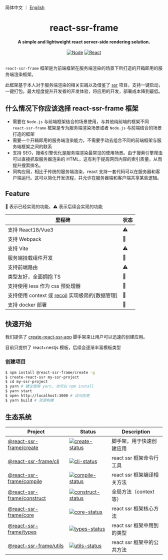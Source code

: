 <div>
简体中文 ｜ <a href="./README_EN.md">English</a>
</div>

<h1 align="center"> react-ssr-frame </h1>

<div align="center">
  <strong>A simple and lightweight react server-side rendering solution.</strong>
</div>
<br />
<div align="center">
<a href="https://github.com/DXM666/react-ssr-frame" target="_blank"><img src="https://img.shields.io/badge/node-%3E=14-green.svg?color=4dc71f" alt="Node" ></a>
 <a href="https://github.com/DXM666/react-ssr-frame" target="_blank"><img src="https://img.shields.io/badge/react-=17-green.svg?color=4dc71f" alt="React" ></a>
</div>
<br />

`react-ssr-frame` 框架是为前端框架在服务端渲染的场景下所打造的开箱即用的服务端渲染框架。

此框架基于本人对于服务端渲染的相关实践以及借鉴了 [ssr](https://github.com/zhangyuang/ssr) 项目，支持一键启动，一键打包。最大程度提升开发者的开发体验，将应用的开发，部署成本降到最低。

## 什么情况下你应该选择 react-ssr-frame 框架

- 需要在 `Node.js` 与前端框架结合的场景使用，与其他纯前端的框架不同 `react-ssr-frame` 框架是专为服务端渲染场景或者 `Node.js` 与前端结合的场景打造的框架
- 需要一个开箱即用的服务端渲染能力，不需要手动去组合不同的前端框架与服务端框架之间的联系
- 支持 SEO，搜索引擎优化是服务端渲染最常见的使用场景。由于搜索引擎爬虫可以直接抓取服务器渲染的 HTML，这有利于提高网页内容的索引质量，从而提升搜索排名。
- 同构应用，相比于传统的服务端渲染，react 支持一套代码可以在服务器和客户端运行。这可以简化开发流程，并允许在服务器端和客户端共享某些逻辑。

## Feature

🚀 表示已经实现的功能，⚠️ 表示后续会实现的功能

| 里程碑                                                                           | 状态 |
| -------------------------------------------------------------------------------- | ---- |
| 支持 React18/Vue3                                                                | ⚠️   |
| 支持 Webpack                                                                     | 🚀   |
| 支持 Vite                                                                        | ⚠️   |
| 服务端挂载组件开发                                                               | 🚀   |
| 支持前端路由                                                                     | ⚠️   |
| 类型友好，全面拥抱 TS                                                            | 🚀   |
| 支持使用 less 作为 css 预处理器                                                  | 🚀   |
| 支持使用 context 或 [recoil](https://recoiljs.org/zh-hans/) 实现极简的[数据管理] | 🚀   |
| 支持 docker 部署                                                                 | 🚀   |

## 快速开始

我们提供了 [create-react-ssr-app](https://github.com/DXM666/create-react-ssr-app) 脚手架来让用户可以迅速的创建应用。

目前只提供了 react+nestjs 模板，后续会逐渐丰富模板类型

### 创建项目

```bash
$ npm install @react-ssr-frame/create -g
$ create-react-ssr my-ssr-project
$ cd my-ssr-project
$ yarn # 建议使用 yarn, 也可以 npm install
$ yarn start
$ open http://localhost:3000 # 访问应用
$ yarn build # 资源构建
```

## 生态系统

| Project                      | Status                                            | Description                |
| ---------------------------- | ------------------------------------------------- | -------------------------- |
| [@react-ssr-frame/create]    | [![create-status]][@react-ssr-frame/create]       | 脚手架，用于快速创建应用   |
| [@react-ssr-frame/cli]       | [![cli-status]][@react-ssr-frame/cli]             | react ssr 框架命令行工具   |
| [@react-ssr-frame/compile]   | [![compile-status]][@react-ssr-frame/compile]     | react ssr 框架编译相关方法 |
| [@react-ssr-frame/construct] | [![construct-status]][@react-ssr-frame/construct] | 全局方法（context 等）     |
| [@react-ssr-frame/core]      | [![core-status]][@react-ssr-frame/core]           | react ssr 框架核心方法     |
| [@react-ssr-frame/types]     | [![types-status]][@react-ssr-frame/types]         | react ssr 框架中用到的类型 |
| [@react-ssr-frame/utils]     | [![utils-status]][@react-ssr-frame/utils]         | react ssr 框架中的公共方法 |

[create-status]: https://img.shields.io/npm/v/@react-ssr-frame/create.svg
[cli-status]: https://img.shields.io/npm/v/@react-ssr-frame/cli.svg
[compile-status]: https://img.shields.io/npm/v/@react-ssr-frame/compile.svg
[construct-status]: https://img.shields.io/npm/v/@react-ssr-frame/construct.svg
[core-status]: https://img.shields.io/npm/v/@react-ssr-frame/core.svg
[types-status]: https://img.shields.io/npm/v/@react-ssr-frame/types.svg
[utils-status]: https://img.shields.io/npm/v/@react-ssr-frame/utils.svg
[@react-ssr-frame/create]: https://github.com/DXM666/create-react-ssr-app
[@react-ssr-frame/cli]: https://github.com/DXM666/react-ssr-frame/tree/main/packages/cli
[@react-ssr-frame/compile]: https://github.com/DXM666/react-ssr-frame/tree/main/packages/compile
[@react-ssr-frame/construct]: https://github.com/DXM666/react-ssr-frame/tree/main/packages/construct
[@react-ssr-frame/core]: https://github.com/DXM666/react-ssr-frame/tree/main/packages/core
[@react-ssr-frame/types]: https://github.com/DXM666/react-ssr-frame/tree/main/packages/types
[@react-ssr-frame/utils]: https://github.com/DXM666/react-ssr-frame/tree/main/packages/utils
